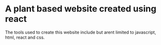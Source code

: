 # A plant based website created using react

The tools used to create this website include but arent limited to javascript, html, react and css.


